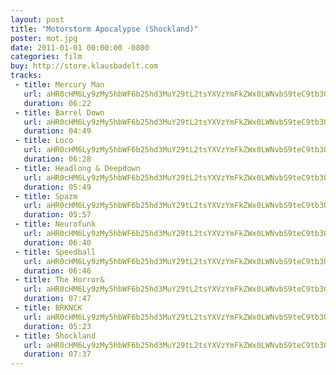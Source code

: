 ```yaml
---
layout: post
title: "Motorstorm Apocalypse (Shockland)"
poster: mot.jpg
date: 2011-01-01 00:00:00 -0800
categories: film
buy: http://store.klausbadelt.com
tracks:
 - title: Mercury Man
   url: aHR0cHM6Ly9zMy5hbWF6b25hd3MuY29tL2tsYXVzYmFkZWx0LWNvbS9teC9tb3QvMDEgTWVyY3VyeSBNYW4ubXAz
   duration: 06:22
 - title: Barrel Down
   url: aHR0cHM6Ly9zMy5hbWF6b25hd3MuY29tL2tsYXVzYmFkZWx0LWNvbS9teC9tb3QvMDIgQmFycmVsIERvd24ubXAz
   duration: 04:49
 - title: Loco
   url: aHR0cHM6Ly9zMy5hbWF6b25hd3MuY29tL2tsYXVzYmFkZWx0LWNvbS9teC9tb3QvMDMgTG9jby5tcDM=
   duration: 06:28
 - title: Headlong & Deepdown
   url: aHR0cHM6Ly9zMy5hbWF6b25hd3MuY29tL2tsYXVzYmFkZWx0LWNvbS9teC9tb3QvMDQgSGVhZGxvbmcgJiBEZWVwZG93bi5tcDM=
   duration: 05:49
 - title: Spazm
   url: aHR0cHM6Ly9zMy5hbWF6b25hd3MuY29tL2tsYXVzYmFkZWx0LWNvbS9teC9tb3QvMDUgU3Bhem0ubXAz
   duration: 05:57
 - title: Neurofunk
   url: aHR0cHM6Ly9zMy5hbWF6b25hd3MuY29tL2tsYXVzYmFkZWx0LWNvbS9teC9tb3QvMDYgTmV1cm9mdW5rLm1wMw==
   duration: 06:40
 - title: Speedball
   url: aHR0cHM6Ly9zMy5hbWF6b25hd3MuY29tL2tsYXVzYmFkZWx0LWNvbS9teC9tb3QvMDcgU3BlZWRiYWxsLm1wMw==
   duration: 06:46
 - title: The Horror&
   url: aHR0cHM6Ly9zMy5hbWF6b25hd3MuY29tL2tsYXVzYmFkZWx0LWNvbS9teC9tb3QvMDggVGhlIEhvcnJvciYubXAz
   duration: 07:47
 - title: BRKNCK
   url: aHR0cHM6Ly9zMy5hbWF6b25hd3MuY29tL2tsYXVzYmFkZWx0LWNvbS9teC9tb3QvMDkgQlJLTkNLLm1wMw==
   duration: 05:23
 - title: Shockland
   url: aHR0cHM6Ly9zMy5hbWF6b25hd3MuY29tL2tsYXVzYmFkZWx0LWNvbS9teC9tb3QvMTAgU2hvY2tsYW5kLm1wMw==
   duration: 07:37
---
```

